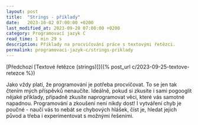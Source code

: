 ```yaml
---
layout: post
title:  "Strings - příklady"
date:   2023-10-02 07:00:00 +0200
last_modified_at: 2023-09-28 07:00:00 +0200
category: Programovací jazyk C
read_time: 1 min 29 s
description: Příklady na procvičování práce s textovými řetězci.
permalink: programovaci-jazyk-c/strings-priklady
---
```


[Předchozí [Textové řetězce (strings)]]({% post_url c/2023-09-25-textove-retezce %})

Jako vždy platí, že programování je potřeba procvičovat. To se jen tak čtením mých příspěvků nenaučíte. Ideálně, pokud si zkusíte i sami pogooglit nějaké příklady, případně zkusíte naprogramovat věci, které vás samotné napadnou. Programování a zkoušení není nikdy dost! I vytváření chyb je poučné - naučí vás to nebát se chybových hlášek, číst je, hledat jejich původ a třeba i experimentovat s možnými řešeními.

<!-- TODO -->